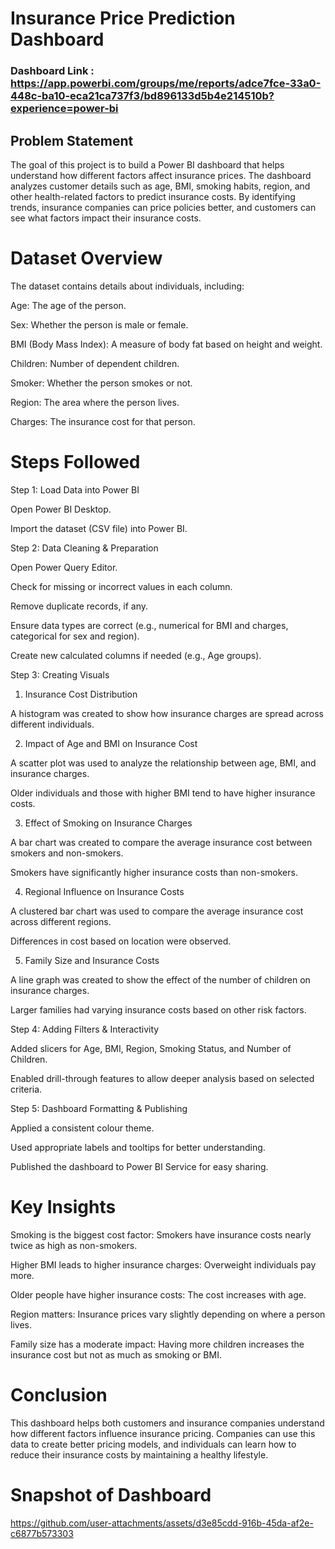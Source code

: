 
# Insurance Price Prediction Dashboard

### Dashboard Link : https://app.powerbi.com/groups/me/reports/adce7fce-33a0-448c-ba10-eca21ca737f3/bd896133d5b4e214510b?experience=power-bi

## Problem Statement

The goal of this project is to build a Power BI dashboard that helps understand how different factors affect insurance prices. The dashboard analyzes customer details such as age, BMI, smoking habits, region, and other health-related factors to predict insurance costs. By identifying trends, insurance companies can price policies better, and customers can see what factors impact their insurance costs.

# Dataset Overview

The dataset contains details about individuals, including:

Age: The age of the person.

Sex: Whether the person is male or female.

BMI (Body Mass Index): A measure of body fat based on height and weight.

Children: Number of dependent children.

Smoker: Whether the person smokes or not.

Region: The area where the person lives.

Charges: The insurance cost for that person.

# Steps Followed

Step 1: Load Data into Power BI

Open Power BI Desktop.

Import the dataset (CSV file) into Power BI.

Step 2: Data Cleaning & Preparation

Open Power Query Editor.

Check for missing or incorrect values in each column.

Remove duplicate records, if any.

Ensure data types are correct (e.g., numerical for BMI and charges, categorical for sex and region).

Create new calculated columns if needed (e.g., Age groups).

Step 3: Creating Visuals

1. Insurance Cost Distribution

A histogram was created to show how insurance charges are spread across different individuals.

2. Impact of Age and BMI on Insurance Cost

A scatter plot was used to analyze the relationship between age, BMI, and insurance charges.

Older individuals and those with higher BMI tend to have higher insurance costs.

3. Effect of Smoking on Insurance Charges

A bar chart was created to compare the average insurance cost between smokers and non-smokers.

Smokers have significantly higher insurance costs than non-smokers.

4. Regional Influence on Insurance Costs

A clustered bar chart was used to compare the average insurance cost across different regions.

Differences in cost based on location were observed.

5. Family Size and Insurance Costs

A line graph was created to show the effect of the number of children on insurance charges.

Larger families had varying insurance costs based on other risk factors.

Step 4: Adding Filters & Interactivity

Added slicers for Age, BMI, Region, Smoking Status, and Number of Children.

Enabled drill-through features to allow deeper analysis based on selected criteria.

Step 5: Dashboard Formatting & Publishing

Applied a consistent colour theme.

Used appropriate labels and tooltips for better understanding.

Published the dashboard to Power BI Service for easy sharing.

# Key Insights

Smoking is the biggest cost factor: Smokers have insurance costs nearly twice as high as non-smokers.

Higher BMI leads to higher insurance charges: Overweight individuals pay more.

Older people have higher insurance costs: The cost increases with age.

Region matters: Insurance prices vary slightly depending on where a person lives.

Family size has a moderate impact: Having more children increases the insurance cost but not as much as smoking or BMI.

# Conclusion

This dashboard helps both customers and insurance companies understand how different factors influence insurance pricing. Companies can use this data to create better pricing models, and individuals can learn how to reduce their insurance costs by maintaining a healthy lifestyle.


# Snapshot of Dashboard 
https://github.com/user-attachments/assets/d3e85cdd-916b-45da-af2e-c6877b573303


